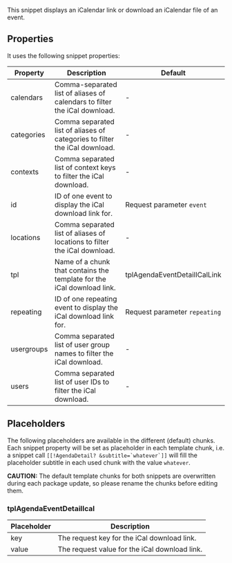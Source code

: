 This snippet displays an iCalendar link or download an iCalendar file of an event.

## Properties

It uses the following snippet properties:

| Property   | Description                                                                | Default                       |
|------------|----------------------------------------------------------------------------|-------------------------------|
| calendars  | Comma-separated list of aliases of calendars to filter the iCal download.  | -                             |
| categories | Comma separated list of aliases of categories to filter the iCal download. | -                             |
| contexts   | Comma separated list of context keys to filter the iCal download.          | -                             |
| id         | ID of one event to display the iCal download link for.                     | Request parameter `event`     |
| locations  | Comma separated list of aliases of locations to filter the iCal download.  | -                             |
| tpl        | Name of a chunk that contains the template for the iCal download link.     | tplAgendaEventDetailICalLink  |
| repeating  | ID of one repeating event to display the iCal download link for.           | Request parameter `repeating` |
| usergroups | Comma separated list of user group names to filter the iCal download.      | -                             |
| users      | Comma separated list of user IDs to filter the iCal download.              | -                             |

## Placeholders

The following placeholders are available in the different (default) chunks. Each
snippet property will be set as placeholder in each template chunk, i.e. a
snippet call ```[[!AgendaDetail? &subtitle=`whatever`]]``` will fill the
placeholder subtitle in each used chunk with the value `whatever`.

**CAUTION:** The default template chunks for both snippets are overwritten
during each package update, so please rename the chunks before editing them.

### tplAgendaEventDetailIcal

| Placeholder | Description                                   |
|-------------|-----------------------------------------------|
| key         | The request key for the iCal download link.   |
| value       | The request value for the iCal download link. |
